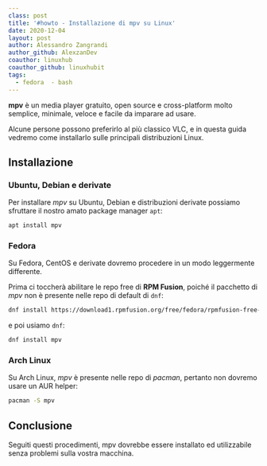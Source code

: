 ```yaml
---
class: post
title: '#howto - Installazione di mpv su Linux'
date: 2020-12-04
layout: post
author: Alessandro Zangrandi
author_github: AlexzanDev
coauthor: linuxhub
coauthor_github: linuxhubit
tags:
  - fedora  - bash
---
```

**mpv** è un media player gratuito, open source e cross-platform molto semplice, minimale, veloce e facile da imparare ad usare. 

Alcune persone possono preferirlo al più classico VLC, e in questa guida vedremo come installarlo sulle principali distribuzioni Linux.

## Installazione
### Ubuntu, Debian e derivate
Per installare *mpv* su Ubuntu, Debian e distribuzioni derivate possiamo sfruttare il nostro amato package manager `apt`:

```bash
apt install mpv
```

### Fedora
Su Fedora, CentOS e derivate dovremo procedere in un modo leggermente differente.

Prima ci toccherà abilitare le repo free di **RPM Fusion**, poiché il pacchetto di *mpv* non è presente nelle repo di default di `dnf`:

```bash
dnf install https://download1.rpmfusion.org/free/fedora/rpmfusion-free-release-$(rpm -E %fedora).noarch.rpm
```

e poi usiamo `dnf`:
```bash
dnf install mpv
```

### Arch Linux
Su Arch Linux, *mpv* è presente nelle repo di *pacman*, pertanto non dovremo usare un AUR helper:
```bash
pacman -S mpv
```

## Conclusione
Seguiti questi procedimenti, mpv dovrebbe essere installato ed utilizzabile senza problemi sulla vostra macchina.


